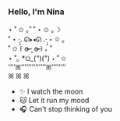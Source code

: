### Hello, I'm Nina <br/>
⋆    ˚   ✩    ｡˚      ˚  ⋆   ✩    ｡☽ <br/>
˚  ⋆    ·̩͙. ᘏ▸◂ᘏ .·̩͙    ⋆   ✩    ｡ <br/> 
˚    ✩  ꒰   ɞ̴̶̷ ·̮ ɞ̴̶̷ ꒱   ｡  ˚<br/>
  ⋆ ˚｡    *ଘ_(")(")  ⋆ ˚ ✩<br/>
’’’’ꕤ’’’’’’’’’’’’’’ꕤ’’’’’’’’<br/>
 ꕤ         ꕤ              ꕤ <br/>
- :sparkles: I watch the moon <br/>
- :cat: Let it run my mood <br/>
- :headphones: Can't stop thinking of you
